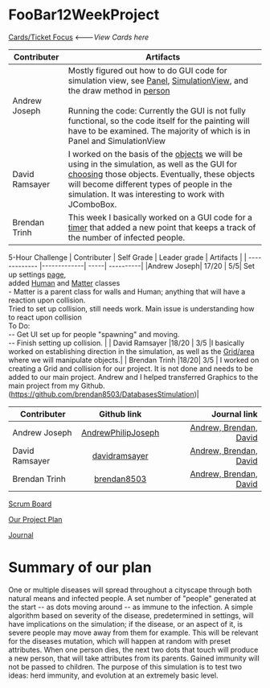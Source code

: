 # FooBar12WeekProject
[Cards/Ticket Focus](https://github.com/P1Foobar/FooBar12WeekProject/projects/1)     <---*View Cards here*

| Contributer | Artifacts |
| ------------- | ----------|
| Andrew Joseph | Mostly figured out how to do GUI code for simulation view, see [Panel](), [SimulationView](), and the draw method in [person]() <br> <br> Running the code: Currently the GUI is not fully functional, so the code itself for the painting will have to be examined. The majority of which is in Panel and SimulationView |
| David Ramsayer | I worked on the basis of the [objects](https://github.com/P1Foobar/FooBar12WeekProject/blob/main/src/SimulationItems/SimObject.java) we will be using in the simulation, as well as the GUI for [choosing](https://github.com/P1Foobar/FooBar12WeekProject/blob/main/src/SimulationItems/SimObjectChooser.java) those objects. Eventually, these objects will become different types of people in the simulation. It was interesting to work with JComboBox.|
| Brendan Trinh | This week I basically worked on a GUI code for a [timer](https://github.com/P1Foobar/FooBar12WeekProject/blob/main/src/Settings/CFrame.java) that added a new point that keeps a track of the number of infected people. |

5-Hour Challenge
| Contributer | Self Grade | Leader grade | Artifacts |
| ------------- |-------------| -----| ----------|
|Andrew Joseph| 17/20 | 5/5| Set up settings [page](https://github.com/P1Foobar/FooBar12WeekProject/blob/main/src/Settings/SettingsView.java), <br> added [Human](https://github.com/P1Foobar/FooBar12WeekProject/blob/main/src/SimulationItems/Human.java) and [Matter](https://github.com/P1Foobar/FooBar12WeekProject/blob/main/src/SimulationItems/Matter.java) classes <br>- Matter is a parent class for walls and Human; anything that will have a reaction upon collision. <br> Tried to set up collision, still needs work. Main issue is understanding how to react upon collision <br> To Do: <br> -- Get UI set up for people "spawning" and moving. <br> -- Finish setting up collision. | 
| David Ramsayer |18/20 | 3/5 |I basically worked on establishing direction in the simulation, as well as the [Grid/area](https://github.com/P1Foobar/FooBar12WeekProject/blob/main/src/SimulationItems/Area.java) where we will manipulate objects.|
| Brendan Trinh |18/20| 3/5 | I worked on creating a Grid and collision for our project. It is not done and needs to be added to our main project. Andrew and I helped transferred Graphics to the main project from my Github. (https://github.com/brendan8503/DatabasesStimulation)|



| Contributer | Github link | Journal link |
| ------------- |:-------------:| -----:|
| Andrew Joseph | [AndrewPhilipJoseph](https://github.com/AndrewPhilipJoseph) | [Andrew, Brendan, David](https://docs.google.com/document/d/1ZEMbY_SJAptVBFEJHVeJKblV_N-WxgPG38xeOHocP9Q/edit) |
| David Ramsayer | [davidramsayer](https://github.com/davidramsayer) | [Andrew, Brendan, David](https://docs.google.com/document/d/1ZEMbY_SJAptVBFEJHVeJKblV_N-WxgPG38xeOHocP9Q/edit) |
| Brendan Trinh | [brendan8503](https://github.com/brendan8503) |[Andrew, Brendan, David](https://docs.google.com/document/d/1ZEMbY_SJAptVBFEJHVeJKblV_N-WxgPG38xeOHocP9Q/edit) |



[Scrum Board](https://github.com/orgs/P1Foobar/projects/1)

[Our Project Plan](https://docs.google.com/document/d/1BfC11oQnmn8DtsHVdqGQ3fDUcyWNKPyixhZ0jkPgNaM/edit)

[Journal](https://docs.google.com/document/d/1ZEMbY_SJAptVBFEJHVeJKblV_N-WxgPG38xeOHocP9Q/edit)

# Summary of our plan

One or multiple diseases will spread throughout a cityscape through both natural means
and infected people. A set number of "people" generated at the start -- as dots moving around --
as immune to the infection. A simple algorithm based on severity of the disease, predetermined
in settings, will have implications on the simulation; if the disease, or an aspect of it, is severe
people may move away from them for example. This will be relevant for the diseases mutation, which will happen at random
with preset attributes. When one person dies, the next two dots that touch will
produce a new person, that will take attributes from its parents. Gained immunity will not be passed to children.
The purpose of this simulation is to test two ideas: herd immunity, and evolution at an extremely basic level.

